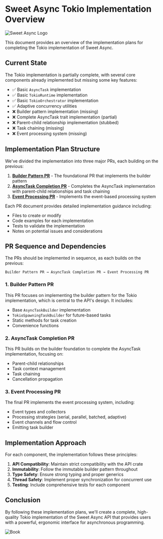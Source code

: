 # Sweet Async Tokio Implementation Overview

![Sweet Async Logo](/assets/sweet_async.png)

This document provides an overview of the implementation plans for completing the Tokio implementation of Sweet Async.

## Current State

The Tokio implementation is partially complete, with several core components already implemented but missing some key features:

- ✅ Basic `AsyncTask` implementation
- ✅ Basic `TokioRuntime` implementation
- ✅ Basic `TokioOrchestrator` implementation
- ✅ Adaptive concurrency utilities
- ❌ Builder pattern implementation (missing)
- ❌ Complete AsyncTask trait implementation (partial)
- ❌ Parent-child relationship implementation (stubbed)
- ❌ Task chaining (missing)
- ❌ Event processing system (missing)

## Implementation Plan Structure

We've divided the implementation into three major PRs, each building on the previous:

1. **[Builder Pattern PR](builder_pattern_pr.md)** - The foundational PR that implements the builder pattern
2. **[AsyncTask Completion PR](async_task_completion_pr.md)** - Completes the AsyncTask implementation with parent-child relationships and task chaining
3. **[Event Processing PR](event_processing_pr.md)** - Implements the event-based processing system

Each PR document provides detailed implementation guidance including:
- Files to create or modify
- Code examples for each implementation
- Tests to validate the implementation
- Notes on potential issues and considerations

## PR Sequence and Dependencies

The PRs should be implemented in sequence, as each builds on the previous:

```
Builder Pattern PR → AsyncTask Completion PR → Event Processing PR
```

### 1. Builder Pattern PR

This PR focuses on implementing the builder pattern for the Tokio implementation, which is central to the API's design. It includes:

- Base `AsyncTaskBuilder` implementation
- `TokioSpawningTaskBuilder` for future-based tasks
- Static methods for task creation
- Convenience functions

### 2. AsyncTask Completion PR

This PR builds on the builder foundation to complete the AsyncTask implementation, focusing on:

- Parent-child relationships
- Task context management
- Task chaining
- Cancellation propagation

### 3. Event Processing PR

The final PR implements the event processing system, including:

- Event types and collectors
- Processing strategies (serial, parallel, batched, adaptive)
- Event channels and flow control
- Emitting task builder

## Implementation Approach

For each component, the implementation follows these principles:

1. **API Compatibility**: Maintain strict compatibility with the API crate
2. **Immutability**: Follow the immutable builder pattern throughout
3. **Type Safety**: Ensure strong typing and proper generics
4. **Thread Safety**: Implement proper synchronization for concurrent use
5. **Testing**: Include comprehensive tests for each component

## Conclusion

By following these implementation plans, we'll create a complete, high-quality Tokio implementation of the Sweet Async API that provides users with a powerful, ergonomic interface for asynchronous programming.

![Book](/assets/book.png)
